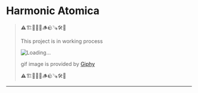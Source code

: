 # Harmonic Atomica

> ⚠️🏗️🚧🦺🧱🪵🪨🪚🛠️👷
> 
> This project is in working process
> 
> ![Loading...](https://media4.giphy.com/media/v1.Y2lkPTc5MGI3NjExcTU2ZnAxZHhxNnRxZTl1cGNkb3Q1MTVjYzNhcDZoejBvemY3cmo5MSZlcD12MV9pbnRlcm5hbF9naWZfYnlfaWQmY3Q9Zw/eKsRmUpB5GllPbBi0T/giphy.gif)
> 
> gif image is provided by [Giphy](https://giphy.com)
> 
> ⚠️🏗️🚧🦺🧱🪵🪨🪚🛠️👷

----




